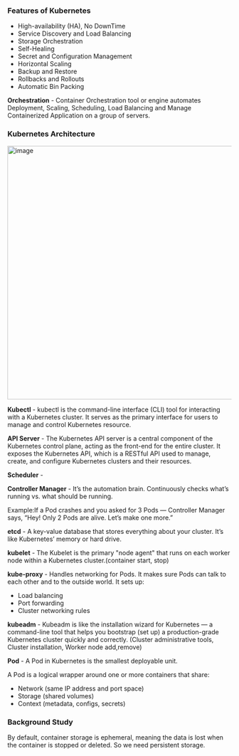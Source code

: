 ### Features of Kubernetes

- High-availability (HA), No DownTime
- Service Discovery and Load Balancing
- Storage Orchestration
- Self-Healing
- Secret and Configuration Management
- Horizontal Scaling
- Backup and Restore
- Rollbacks and Rollouts
- Automatic Bin Packing

**Orchestration**  - Container Orchestration tool or engine automates Deployment, Scaling, Scheduling, Load Balancing and Manage Containerized Application on a group of servers.


### Kubernetes Architecture
<img width="975" height="570" alt="image" src="https://github.com/user-attachments/assets/cf4660bc-9706-4169-81e9-8c1a4330ac4b" />

**Kubectl** - kubectl is the command-line interface (CLI) tool for interacting with a Kubernetes cluster. It serves as the primary interface for users to manage and control Kubernetes resource. 

**API Server** - The Kubernetes API server is a central component of the Kubernetes control plane, acting as the front-end for the entire cluster. It exposes the Kubernetes API, which is a RESTful API used to manage, create, and configure Kubernetes clusters and their resources.

**Scheduler** - 

**Controller Manager** - It’s the automation brain. Continuously checks what’s running vs. what should be running.

Example:If a Pod crashes and you asked for 3 Pods — Controller Manager says, “Hey! Only 2 Pods are alive. Let’s make one more.”

**etcd** - A key-value database that stores everything about your cluster. It’s like Kubernetes’ memory or hard drive.

**kubelet** - The Kubelet is the primary "node agent" that runs on each worker node within a Kubernetes cluster.(container start, stop)

**kube-proxy** - Handles networking for Pods. It makes sure Pods can talk to each other and to the outside world. 
It sets up:
- Load balancing
- Port forwarding
- Cluster networking rules

**kubeadm** - Kubeadm is like the installation wizard for Kubernetes — a command-line tool that helps you bootstrap (set up) a production-grade Kubernetes cluster quickly and correctly. (Cluster administrative tools, Cluster installation, Worker node add,remove)

**Pod** - A Pod in Kubernetes is the smallest deployable unit.

A Pod is a logical wrapper around one or more containers that share:
- Network (same IP address and port space)
- Storage (shared volumes)
- Context (metadata, configs, secrets)

### Background Study 
By default, container storage is ephemeral, meaning the data is lost when the container is stopped or deleted. So we need persistent storage.




